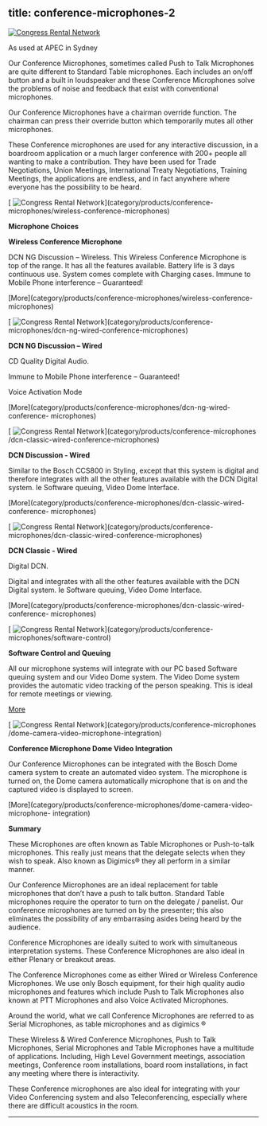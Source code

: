  title: conference-microphones-2
----------------------------------------------------------

[ ![Congress Rental Network](/wp-content/uploads/2011/09/11.png)](/wp-content/uploads/2011/09/11.png)

As used at APEC in Sydney

Our Conference Microphones, sometimes called Push to Talk Microphones are quite different to Standard Table microphones. Each includes an on/off button and a built in loudspeaker and these Conference Microphones solve the problems of noise and feedback that exist with conventional microphones.

Our Conference Microphones have a chairman override function. The chairman can press their override button which temporarily mutes all other microphones.

These Conference microphones are used for any interactive discussion, in a boardroom application or a much larger conference with 200+ people all wanting to make a contribution. They have been used for Trade Negotiations, Union Meetings, International Treaty Negotiations, Training Meetings, the applications are endless, and in fact anywhere where everyone has the possibility to be heard.

[ ![Congress Rental Network](/wp-content/uploads/2011/09/9-300x244.jpg)](category/products/conference- microphones/wireless-conference-microphones)

**Microphone Choices**

**Wireless Conference Microphone**

DCN NG Discussion – Wireless. This Wireless Conference Microphone is top of the range. It has all the features available. Battery life is 3 days continuous use. System comes complete with Charging cases. Immune to Mobile Phone interference – Guaranteed!

[More](category/products/conference-microphones/wireless-conference- microphones)

[ ![Congress Rental Network](/wp-content/uploads/2011/09/10-300x288.jpg)](category/products/conference- microphones/dcn-ng-wired-conference-microphones)

**DCN NG Discussion – Wired**

CD Quality Digital Audio.

Immune to Mobile Phone interference – Guaranteed!

Voice Activation Mode

[More](category/products/conference-microphones/dcn-ng-wired-conference- microphones)

[ ![Congress Rental Network](http://www.congressrental.com.au/wp-content/uploads/2011/09/111.jpg)](category/products/conference-microphones /dcn-classic-wired-conference-microphones)

**DCN Discussion - Wired**

Similar to the Bosch CCS800 in Styling, except that this system is digital and therefore integrates with all the other features available with the DCN Digital system. Ie Software queuing, Video Dome Interface.

[More](category/products/conference-microphones/dcn-classic-wired-conference- microphones)

[ ![Congress Rental Network](/wp-content/uploads/2011/09/2-300x201.png)](category/products/conference- microphones/dcn-classic-wired-conference-microphones)

**DCN Classic - Wired**

Digital DCN.

Digital and integrates with all the other features available with the DCN Digital system. Ie Software queuing, Video Dome Interface.

[More](category/products/conference-microphones/dcn-classic-wired-conference- microphones)

[ ![Congress Rental Network](/wp-content/uploads/2011/09/12-300x225.jpg)](category/products/conference- microphones/software-control)

**Software Control and Queuing**

All our microphone systems will integrate with our PC based Software queuing system and our Video Dome system. The Video Dome system provides the automatic video tracking of the person speaking. This is ideal for remote meetings or viewing.

[More](category/products/conference-microphones/software-control)

[ ![Congress Rental Network](/wp-content/uploads/2011/09/13.jpg)](category/products/conference-microphones /dome-camera-video-microphone-integration)

**Conference Microphone Dome Video Integration**

Our Conference Microphones can be integrated with the Bosch Dome camera system to create an automated video system. The microphone is turned on, the Dome camera automatically microphone that is on and the captured video is displayed to screen.

[More](category/products/conference-microphones/dome-camera-video-microphone- integration)

**Summary**

These Microphones are often known as Table Microphones or Push-to-talk microphones. This really just means that the delegate selects when they wish to speak. Also known as Digimics® they all perform in a similar manner.

Our Conference Microphones are an ideal replacement for table microphones that don’t have a push to talk button. Standard Table microphones require the operator to turn on the delegate / panelist. Our conference microphones are turned on by the presenter; this also eliminates the possibility of any embarrasing asides being heard by the audience.

Conference Microphones are ideally suited to work with simultaneous interpretation systems. These Conference Microphones are also ideal in either Plenary or breakout areas.

The Conference Microphones come as either Wired or Wireless Conference Microphones. We use only Bosch equipment, for their high quality audio microphones and features which include Push to Talk Microphones also known at PTT Microphones and also Voice Activated Microphones.

Around the world, what we call Conference Microphones are referred to as Serial Microphones, as table microphones and as digimics ®

These Wireless &amp; Wired Conference Microphones, Push to Talk Microphones, Serial Microphones and Table Microphones have a multitude of applications. Including, High Level Government meetings, association meetings, Conference room installations, board room installations, in fact any meeting where there is interactivity.

These Conference microphones are also ideal for integrating with your Video Conferencing system and also Teleconferencing, especially where there are difficult acoustics in the room.




----------------------------------------------------------
